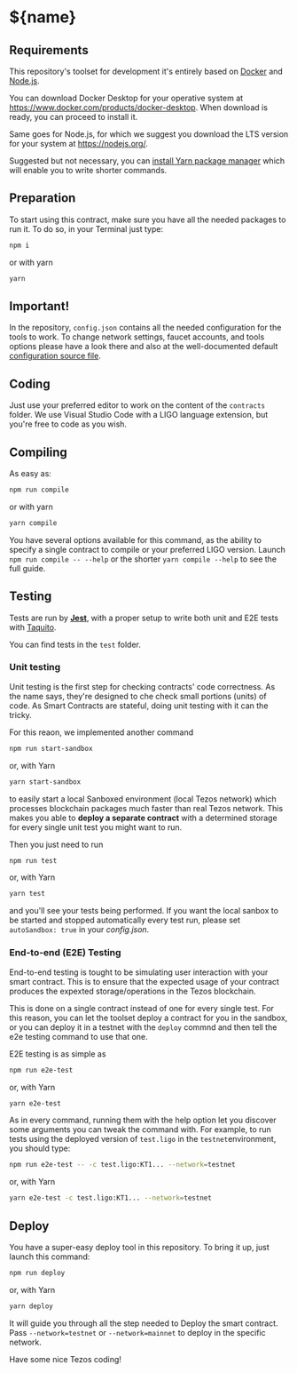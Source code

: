 # ${name}

## Requirements
This repository's toolset for development it's entirely based on [Docker](https://www.docker.com) and [Node.js](https://nodejs.org/).

You can download Docker Desktop for your operative system at https://www.docker.com/products/docker-desktop. When download is ready, you can proceed to install it.

Same goes for Node.js, for which we suggest you download the LTS version for your system at https://nodejs.org/.

Suggested but not necessary, you can [install Yarn package manager](https://yarnpkg.com/getting-started/install) which will enable you to write shorter commands.

## Preparation
To start using this contract, make sure you have all the needed packages to run it. To do so, in your Terminal just type:
```bash
npm i
```
or with yarn
```bash
yarn
```

## Important!
In the repository, `config.json` contains all the needed configuration for the tools to work. To change network settings, faucet accounts, and tools options please have a look there and also at the well-documented default [configuration source file](../src/modules/config/defaults.ts).

## Coding
Just use your preferred editor to work on the content of the `contracts` folder. We use Visual Studio Code with a LIGO language extension, but you're free to code as you wish.

## Compiling
As easy as:
```bash
npm run compile
```
or with yarn
```bash
yarn compile
```

You have several options available for this command, as the ability to specify a single contract to compile or your preferred LIGO version. Launch `npm run compile -- --help` or the shorter `yarn compile --help` to see the full guide.

## Testing
Tests are run by [**Jest**](https://jestjs.io), with a proper setup to write both unit and E2E tests with [Taquito](https://tezostaquito.io).

You can find tests in the `test` folder.

### Unit testing

Unit testing is the first step for checking contracts' code correctness. As the name says, they're designed to che check small portions (units) of code.
As Smart Contracts are stateful, doing unit testing with it can the tricky.

For this reaon, we implemented another command
```bash
npm run start-sandbox
```
or, with Yarn
```bash
yarn start-sandbox
```
to easily start a local Sanboxed environment (local Tezos network) which processes blockchain packages much faster than real Tezos network. This makes you able to **deploy a separate contract** with a determined storage for every single unit test you might want to run.

Then you just need to run
```bash
npm run test
```
or, with Yarn
```bash
yarn test
```
and you'll see your tests being performed. If you want the local sanbox to be started and stopped automatically every test run, please set `autoSandbox: true` in your *config.json*.

### End-to-end (E2E) Testing
End-to-end testing is tought to be simulating user interaction with your smart contract. This is to ensure that the expected usage of your contract produces the expexted storage/operations in the Tezos blockchain.

This is done on a single contract instead of one for every single test. For this reason, you can let the toolset deploy a contract for you in the sandbox, or you can deploy it in a testnet with the `deploy` commnd and then tell the e2e testing command to use that one.

E2E testing is as simple as
```bash
npm run e2e-test
```
or, with Yarn
```bash
yarn e2e-test
```
As in every command, running them with the help option let you discover some arguments you can tweak the command with.
For example, to run tests using the deployed version of `test.ligo` in the `testnet`environment, you should type:
```bash
npm run e2e-test -- -c test.ligo:KT1... --network=testnet
```
or, with Yarn
```bash
yarn e2e-test -c test.ligo:KT1... --network=testnet
```

## Deploy
You have a super-easy deploy tool in this repository. To bring it up, just launch this command:
```bash
npm run deploy
```
or, with Yarn
```bash
yarn deploy
```
It will guide you through all the step needed to Deploy the smart contract.
Pass `--network=testnet` or `--network=mainnet` to deploy in the specific network.

Have some nice Tezos coding!